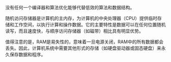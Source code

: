 没有任何一个编译器和算法优化能够代替低效的算法和数据结构。



随机访问存储器是计算机的主内存，为计算机的中央处理器（CPU）提供临时存储和工作空间，以执行计算和操作数据。它的主要特性是数据可以在任何位置随机读写，而且速度快，与顺序访问存储器（如磁带）相比具有明显优势。

值得注意的是，RAM是易失性的，意味着一旦电源关闭，RAM中的所有数据都会丢失。因此，计算机系统中需要其他形式的存储（如硬盘驱动器或固态硬盘）来永久保存数据和程序。
